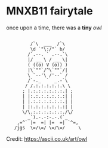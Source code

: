 # MNXB11 fairytale

once upon a time, there was a **tiny** _owl_

```

         /`\  ___  /`\
         \d `"\:/"` b/
        /`.--. ` .--.`\
        |/ __ \ / __ \|
        ( ((o) V (o)) )
        |\`""`/^\`""`/|
        \ `--'\ /'--` /
        /`-._  `  _.-`\
       / /.:.:.:.:.:.\ \
      ; |.:.:.:.:.:.:.| ;
      | |:.:.:.:.:.:.:| |
      | |.:.:.:.:.:.:.| |
      | |:.:.:.:.:.:.:| |
      \/\.:.:.:.:.:.:./\/
        _`).-.-:-.-.(`_
    ,=^` |=  =| |=  =| `^=,
   /jgs  \=/\=/ \=/\=/     \
```
Credit: <https://ascii.co.uk/art/owl>
